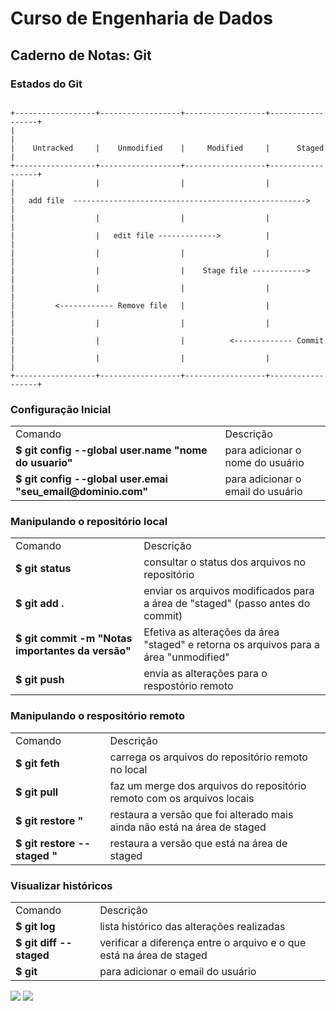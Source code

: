 # Curso de Engenharia de Dados

## Caderno de Notas: Git

### Estados do Git
<code>
+------------------+------------------+------------------+------------------+
|                                                                           |
|    Untracked     |    Unmodified    |     Modified     |      Staged      |
+------------------+------------------+------------------+------------------+
|                  |                  |                  |                  |
|   add file  ---------------------------------------------------->         |
|                  |                  |                  |                  |
|                  |   edit file ------------->          |                  |
|                  |                  |                  |                  |
|                  |                  |    Stage file ------------>         |
|                  |                  |                  |                  |
|         <------------ Remove file   |                  |                  |
|                  |                  |                  |                  |
|                  |                  |          <------------- Commit      |
|                  |                  |                  |                  |
+------------------+------------------+------------------+------------------+
</code>

### Configuração Inicial
<table>
<tr><td>Comando</td><td>Descrição</td></tr>
<tr><td><b>$ git config --global user.name "nome do usuario"</b></td><td>para adicionar o nome do usuário</td></tr>
<tr><td><b>$ git config --global user.emai "seu_email@dominio.com"</b></td><td>para adicionar o email do usuário</td></tr>
</table>

### Manipulando o repositório local
<table>
<tr><td>Comando</td><td>Descrição</td></tr>
<tr><td><b>$ git status</b></td><td>consultar o status dos arquivos no repositório</td></tr>
<tr><td><b>$ git add .</b></td><td>enviar os arquivos modificados para a área de "staged" (passo antes do commit)</td></tr>
<tr><td><b>$ git commit -m "Notas importantes da versão"</b></td><td>Efetiva as alterações da área "staged" e retorna os arquivos para a área "unmodified"</td></tr>
<tr><td><b>$ git push</b></td><td>envia as alterações para o respostório remoto</td></tr>
</table>


### Manipulando o respositório remoto 
<table>
<tr><td>Comando</td><td>Descrição</td></tr>
<tr><td><b>$ git feth</b></td><td>carrega os arquivos do repositório remoto no local</td></tr>
<tr><td><b>$ git pull</b></td><td>faz um merge dos arquivos do repositório remoto com os arquivos locais</td></tr>
<tr><td><b>$ git restore <nome_do_arquivo>"</b></td><td>restaura a versão que foi alterado mais ainda não está na área de staged</td></tr>
<tr><td><b>$ git restore --staged <nome_do_arquivo>"</b></td><td>restaura a versão que está na área de staged</td></tr>
</table>


### Visualizar históricos 
<table>
<tr><td>Comando</td><td>Descrição</td></tr>
<tr><td><b>$ git log</b></td><td>lista histórico das alterações realizadas</td></tr>
<tr><td><b>$ git diff --staged</b></td><td>verificar a diferença entre o arquivo e o que está na área de staged</td></tr>
<tr><td><b><b>$ git </b></td><td>para adicionar o email do usuário</td></tr>
</table>



<div>
<a href="https://instagram.com/rbt.freitas" target="_blank"><img loading="lazy" src="https://img.shields.io/badge/-Instagram-%23E4405F?style=for-the-badge&logo=instagram&logoColor=white" target="_blank"></a>
<a href="https://www.linkedin.com/in/rbt-freitas" target="_blank"><img loading="lazy" src="https://img.shields.io/badge/-LinkedIn-%230077B5?style=for-the-badge&logo=linkedin&logoColor=white" target="_blank"></a>   
</div>
